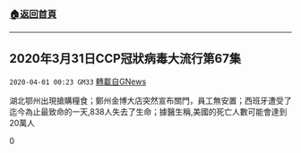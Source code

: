 ###  [:house:返回首頁](https://github.com/ourhimalayas/txt)
---

## 2020年3月31日CCP冠狀病毒大流行第67集
`2020-04-01 00:23 GM33` [轉載自GNews](https://gnews.org/zh-hant/158665/)

湖北鄂州出現搶購糧食；鄭州金博大店突然宣布關門，員工無安置；西班牙遭受了迄今為止最致命的一天,838人失去了生命；據醫生稱,美國的死亡人數可能會達到20萬人

0
